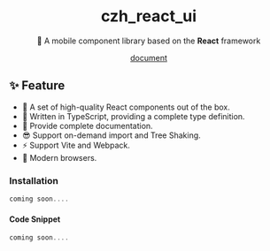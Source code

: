 <h1 align="center">czh_react_ui</h1>

<p align="center">📱 A mobile component library based on the <strong>React</strong> framework

<p align="center">
  <a href="https://czh13.github.io/czh_react_ui">document</a>
</p>

## ✨ Feature

- 💎 A set of high-quality React components out of the box.
- 💪 Written in TypeScript, providing a complete type definition.
- 📝 Provide complete documentation.
- 😎 Support on-demand import and Tree Shaking.
- ⚡️ Support Vite and Webpack.
- 🌵 Modern browsers.

### Installation

```javascript
coming soon....
```

#### Code Snippet

```jsx
coming soon....
```
